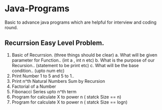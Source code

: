 # Java-Programs
Basic to advance java programs which are helpful for interview and coding round.

## Recurrsion Easy Level Problem.

1. Basic of Recurrsion. (three things should be clear)
    a. What will be given parameter for Function.. (int a , int n etc)
    b. What is the purpose of our Recursion.. (statement to be print etc)
    c. What will be the base condition.. (upto num etc)
2. Print Number 1 to 5 and 5 to 1..
3. Print n^th Natural Numbers Sum by Recursion
4. Factorial of a Number
5. Fibonacci Series upto n^th term
6. Program for calculate X to power n ( statck Size == n)
7. Program for calculate X to power n ( statck Size == logn)
